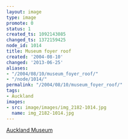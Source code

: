 ```yaml
---
layout: image
type: image
promote: 0
status: 1
created_ts: 1092143085
changed_ts: 1372159425
node_id: 1014
title: Museum foyer roof
created: '2004-08-10'
changed: '2013-06-25'
aliases:
- "/2004/08/10/museum_foyer_roof/"
- "/node/1014/"
permalink: "/2004/08/10/museum_foyer_roof/"
tags:
- Auckland
images:
- src: image/images/img_2182-1014.jpg
  name: img_2182-1014.jpg
---
```

[Auckland Museum](http://www.aucklandmuseum.com/)
